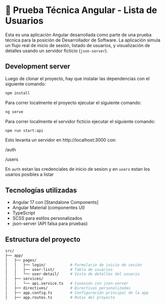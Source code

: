# 📘 Prueba Técnica Angular - Lista de Usuarios

Esta es una aplicación Angular desarrollada como parte de una prueba técnica para la posición de Desarrollador de Software. La aplicación simula un flujo real de inicio de sesión, listado de usuarios, y visualización de detalles usando un servidor ficticio (`json-server`).

## Development server

Luego de clonar el proyecto, hay que instalar las dependencias con el siguiente comando:

```bash
npm install
```

Para correr localmente el proyecto ejecutar el siguiente comando:

```bash
ng serve
```

Para correr localmente el servidor ficticio ejecutar el siguiente comando:

```bash
npm run start:api
```

Esto levanta un servidor en http://localhost:3000 con:

/auth

/users

En `auth` estan las credenciales de inicio de sesion y en `users` estan los usarios posibles a listar 

## Tecnologías utilizadas

- Angular 17 con [Standalone Components]
- Angular Material (componentes UI)
- TypeScript
- SCSS para estilos personalizados
- json-server (API falsa para pruebas)

## Estructura del proyecto

```bash
src/
├── app/
│   ├── pages/
│   │   ├── login/           # Formulario de inicio de sesión
│   │   ├── user-list/       # Tabla de usuarios
│   │   └── user-detail/     # Vista de detalles del usuario
│   ├── services/
│   │   └── api.service.ts   # Conexión con json-server
│   ├── directives/          # Directivas personalizadas
│   ├── app.config.ts        # Configuración principal de la app
│   ├── app.routes.ts        # Rutas del proyecto

```
